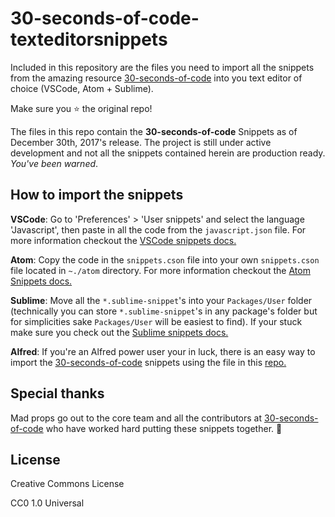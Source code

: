 # 30-seconds-of-code-texteditorsnippets

Included in this repository are the files you need to import all the snippets from the amazing resource [30-seconds-of-code](https://github.com/Chalarangelo/30-seconds-of-code) into you text editor of choice (VSCode, Atom + Sublime).

Make sure you ⭐️ the original repo!

The files in this repo contain the **30-seconds-of-code** Snippets as of December 30th, 2017's release. The project is still under active development and not all the snippets contained herein are production ready. *You've been warned*.

## How to import the snippets

**VSCode**: Go to 'Preferences' > 'User snippets' and select the language 'Javascript', then paste in all the code from the `javascript.json` file. For more information checkout the [VSCode snippets docs.](https://code.visualstudio.com/docs/editor/userdefinedsnippets)

**Atom**: Copy the code in the `snippets.cson` file into your own `snippets.cson` file located in `~./atom` directory. For more information checkout the [Atom Snippets docs.](http://flight-manual.atom.io/using-atom/sections/snippets/)

**Sublime**: Move all the `*.sublime-snippet`'s into your `Packages/User` folder (technically you can store `*.sublime-snippet`'s in any package's folder but for simplicities sake `Packages/User` will be easiest to find). If your stuck make sure you check out the [Sublime snippets docs.](http://docs.sublimetext.info/en/latest/extensibility/snippets.html)

**Alfred**: If you're an Alfred power user your in luck, there is an easy way to import the [30-seconds-of-code](https://30secondsofcode.org/) snippets using the file in this [repo.](https://github.com/lslvxy/30-seconds-of-code-alfredsnippets)

## Special thanks

Mad props go out to the core team and all the contributors at [30-seconds-of-code](https://github.com/Chalarangelo/30-seconds-of-code) who have worked hard putting these snippets together. 🙏

## License

Creative Commons License

CC0 1.0 Universal